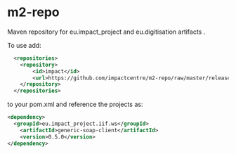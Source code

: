 m2-repo
========

Maven repository for eu.impact_project and eu.digitisation artifacts .

To use add:

```xml
  <repositories>
  	<repository>
		<id>impact</id>
		<url>https://github.com/impactcentre/m2-repo/raw/master/releases</url>
	</repository>
  </repositories>
```

to your pom.xml and reference the projects as:

```xml
<dependency>
  <groupId>eu.impact_project.iif.ws</groupId>
	<artifactId>generic-soap-client</artifactId>
	<version>0.5.0</version>
</dependency>
```


